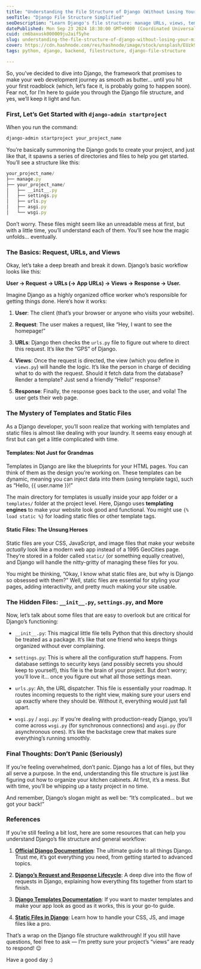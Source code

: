 ```yaml
---
title: "Understanding the File Structure of Django (Without Losing Your Mind)"
seoTitle: "Django File Structure Simplified"
seoDescription: "Learn Django's file structure: manage URLs, views, templates, static files, and key configuration files efficiently"
datePublished: Mon Sep 23 2024 18:30:00 GMT+0000 (Coordinated Universal Time)
cuid: cm6baxusk000009ju2aif5yhe
slug: understanding-the-file-structure-of-django-without-losing-your-mind
cover: https://cdn.hashnode.com/res/hashnode/image/stock/unsplash/EUzk9BIEq6M/upload/2fd24ee2187b9af63b10274de044c8da.jpeg
tags: python, django, backend, filestructure, django-file-structure

---
```


So, you’ve decided to dive into Django, the framework that promises to make your web development journey as smooth as butter… until you hit your first roadblock (which, let’s face it, is probably going to happen soon). Fear not, for I’m here to guide you through the Django file structure, and yes, we’ll keep it light and fun.

### First, Let’s Get Started with `django-admin startproject`

When you run the command:

```bash
django-admin startproject your_project_name
```

You’re basically summoning the Django gods to create your project, and just like that, it spawns a series of directories and files to help you get started. You’ll see a structure like this:

```javascript
your_project_name/
├── manage.py
├── your_project_name/
│   ├── __init__.py
│   ├── settings.py
│   ├── urls.py
│   ├── asgi.py
│   └── wsgi.py
```

Don’t worry. These files might seem like an unreadable mess at first, but with a little time, you’ll understand each of them. You’ll see how the magic unfolds… eventually.

### The Basics: Request, URLs, and Views

Okay, let’s take a deep breath and break it down. Django’s basic workflow looks like this:

**User -&gt; Request -&gt; URLs (-&gt; App URLs) -&gt; Views -&gt; Response -&gt; User.**

Imagine Django as a highly organized office worker who’s responsible for getting things done. Here’s how it works:

1. **User**: The client (that’s your browser or anyone who visits your website).
    
2. **Request**: The user makes a request, like “Hey, I want to see the homepage!”
    
3. **URLs**: Django then checks the `urls.py` file to figure out where to direct this request. It’s like the “GPS” of Django.
    
4. **Views**: Once the request is directed, the view (which you define in `views.py`) will handle the logic. It’s like the person in charge of deciding what to do with the request. Should it fetch data from the database? Render a template? Just send a friendly “Hello!” response?
    
5. **Response**: Finally, the response goes back to the user, and voila! The user gets their web page.
    

### The Mystery of Templates and Static Files

As a Django developer, you’ll soon realize that working with templates and static files is almost like dealing with your laundry. It seems easy enough at first but can get a little complicated with time.

#### Templates: Not Just for Grandmas

Templates in Django are like the blueprints for your HTML pages. You can think of them as the design you’re working on. These templates can be dynamic, meaning you can inject data into them (using template tags), such as “Hello, {{ user.name }}!”

The main directory for templates is usually inside your app folder or a `templates/` folder at the project level. Here, Django uses **templating engines** to make your website look good and functional. You might use `{% load static %}` for loading static files or other template tags.

#### Static Files: The Unsung Heroes

Static files are your CSS, JavaScript, and image files that make your website *actually* look like a modern web app instead of a 1995 GeoCities page. They’re stored in a folder called `static/` (or something equally creative), and Django will handle the nitty-gritty of managing these files for you.

You might be thinking, “Okay, I know what static files are, but why is Django so obsessed with them?” Well, static files are essential for styling your pages, adding interactivity, and pretty much making your site usable.

### The Hidden Files: `__init__.py`, `settings.py`, and More

Now, let’s talk about some files that are easy to overlook but are critical for Django’s functioning:

* `__init__.py`: This magical little file tells Python that this directory should be treated as a package. It’s like that one friend who keeps things organized without ever complaining.
    
* `settings.py`: This is where all the configuration stuff happens. From database settings to security keys (and possibly secrets you should keep to yourself), this file is the brain of your project. But don’t worry; you’ll love it… once you figure out what all those settings mean.
    
* `urls.py`: Ah, the URL dispatcher. This file is essentially your roadmap. It routes incoming requests to the right view, making sure your users end up exactly where they should be. Without it, everything would just fall apart.
    
* `wsgi.py` / `asgi.py`: If you're dealing with production-ready Django, you’ll come across `wsgi.py` (for synchronous connections) and `asgi.py` (for asynchronous ones). It’s like the backstage crew that makes sure everything’s running smoothly.
    

### Final Thoughts: Don’t Panic (Seriously)

If you’re feeling overwhelmed, don’t panic. Django has a lot of files, but they all serve a purpose. In the end, understanding this file structure is just like figuring out how to organize your kitchen cabinets. At first, it’s a mess. But with time, you’ll be whipping up a tasty project in no time.

And remember, Django’s slogan might as well be: “It’s complicated… but we got your back!”

### References

If you’re still feeling a bit lost, here are some resources that can help you understand Django’s file structure and general workflow:

1. [**Official Django Documentation**](https://docs.djangoproject.com/en/stable/): The ultimate guide to all things Django. Trust me, it’s got everything you need, from getting started to advanced topics.
    
2. [**Django’s Request and Response Lifecycle**](https://docs.djangoproject.com/en/stable/ref/request-response/): A deep dive into the flow of requests in Django, explaining how everything fits together from start to finish.
    
3. [**Django Templates Documentation**](https://docs.djangoproject.com/en/stable/topics/templates/): If you want to master templates and make your app look as good as it works, this is your go-to guide.
    
4. [**Static Files in Django**](https://docs.djangoproject.com/en/stable/ref/contrib/staticfiles/): Learn how to handle your CSS, JS, and image files like a pro.
    

That’s a wrap on the Django file structure walkthrough! If you still have questions, feel free to ask — I’m pretty sure your project’s “views” are ready to respond! 😉

Have a good day :)
